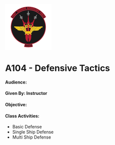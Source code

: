 ![JTAF Logo](../img/Logo.png)

# A104 - Defensive Tactics
#### Audience:
#### Given By: Instructor
#### Objective:

#### Class Activities:
  * Basic Defense
  * Single Ship Defense
  * Multi Ship Defense